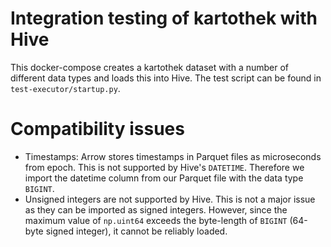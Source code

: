 # Integration testing of kartothek with Hive
This docker-compose creates a kartothek dataset with a number of different data types and loads this into Hive.
The test script can be found in `test-executor/startup.py`.

# Compatibility issues

 - Timestamps: Arrow stores timestamps in Parquet files as microseconds from epoch. This is not supported by Hive's `DATETIME`. Therefore we import the datetime column from our Parquet file with the data type `BIGINT`.
 - Unsigned integers are not supported by Hive. This is not a major issue as they can be imported as signed integers. However, since the maximum value of `np.uint64` exceeds the byte-length of `BIGINT` (64-byte signed integer), it cannot be reliably loaded.